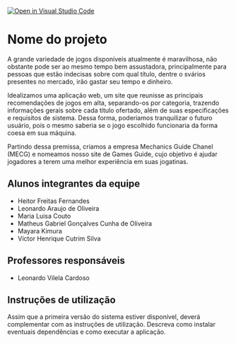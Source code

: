 [![Open in Visual Studio Code](https://classroom.github.com/assets/open-in-vscode-c66648af7eb3fe8bc4f294546bfd86ef473780cde1dea487d3c4ff354943c9ae.svg)](https://classroom.github.com/online_ide?assignment_repo_id=7590670&assignment_repo_type=AssignmentRepo)
# Nome do projeto
A grande variedade de jogos disponíveis atualmente é maravilhosa, não obstante pode ser ao mesmo tempo bem assustadora, principalmente para pessoas que estão indecisas sobre com qual título, dentre o svários presentes no mercado, irão gastar seu tempo e dinheiro.

Idealizamos uma aplicação web, um site que reunisse as principais recomendações de jogos em alta, separando-os por categoria, trazendo informações gerais sobre cada título ofertado, além de suas especificações e requisitos de sistema. Dessa forma, poderiamos tranquilizar o futuro usuário, pois o mesmo saberia se o jogo escolhido funcionaria da forma coesa em sua máquina.

Partindo dessa premissa, criamos a empresa Mechanics Guide Chanel (MECG) e nomeamos nosso site de Games Guide, cujo objetivo é ajudar jogadores a terem uma melhor experiência em suas jogatinas.

## Alunos integrantes da equipe

* Heitor Freitas Fernandes
* Leonardo Araujo de Oliveira
* Maria Luisa Couto
* Matheus Gabriel Gonçalves Cunha de Oliveira
* Mayara Kimura
* Víctor Henrique Cutrim Silva

## Professores responsáveis

* Leonardo Vilela Cardoso

## Instruções de utilização

Assim que a primeira versão do sistema estiver disponível, deverá complementar com as instruções de utilização. Descreva como instalar eventuais dependências e como executar a aplicação.
